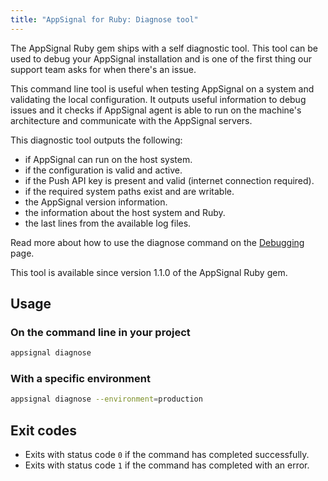 ```yaml
---
title: "AppSignal for Ruby: Diagnose tool"
---
```


The AppSignal Ruby gem ships with a self diagnostic tool. This tool can be used
to debug your AppSignal installation and is one of the first thing our support
team asks for when there's an issue.

This command line tool is useful when testing AppSignal on a system and
validating the local configuration. It outputs useful information to debug
issues and it checks if AppSignal agent is able to run on the machine's
architecture and communicate with the AppSignal servers.

This diagnostic tool outputs the following:

- if AppSignal can run on the host system.
- if the configuration is valid and active.
- if the Push API key is present and valid (internet connection required).
- if the required system paths exist and are writable.
- the AppSignal version information.
- the information about the host system and Ruby.
- the last lines from the available log files.

Read more about how to use the diagnose command on the
[Debugging][debugging] page.

This tool is available since version 1.1.0 of the AppSignal Ruby gem.

## Usage

### On the command line in your project

```bash
appsignal diagnose
```

### With a specific environment

```bash
appsignal diagnose --environment=production
```

## Exit codes

- Exits with status code `0` if the command has completed successfully.
- Exits with status code `1` if the command has completed with an error.

[debugging]: /support/debugging.html

